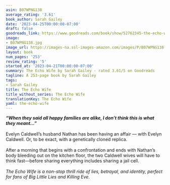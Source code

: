 ```yaml
---
asin: B07WPNG138
average_rating: '3.61'
book_author: Sarah Gailey
date: '2023-04-25T00:00:00-07:00'
draft: false
goodreads_link: https://www.goodreads.com/book/show/52762345-the-echo-wife
image:
- B07WPNG138.jpg
image_url: https://images-na.ssl-images-amazon.com/images/P/B07WPNG138.01._SCLZZZZZZZ.jpg
layout: book
num_pages: '253'
review_rating: '5'
started_at: '2023-04-21T00:00:00-07:00'
summary: The Echo Wife by Sarah Gailey - rated 3.61/5 on Goodreads
tagline: A 253-page book by Sarah Gailey
tags:
- Sarah Gailey
title: The Echo Wife
title_without_series: The Echo Wife
translationKey: The Echo Wife
yaml: the-echo-wife
---
```


<b>
  <i>“When they said all happy families are alike, I don’t think this is what they meant…”</i>
</b><br /><br />Evelyn Caldwell’s husband Nathan has been having an affair — with Evelyn Caldwell. Or, to be exact, with a genetically cloned replica.<br /><br />After a morning that begins with a confrontation and ends with Nathan’s body bleeding out on the kitchen floor, the two Caldwell wives will have to think fast—before sharing everything includes sharing a jail cell.<br /><br /><i>The Echo Wife<i> is a non-stop thrill ride of lies, betrayal, and identity, perfect for fans of <i>Big Little Lies</i> and <i>Killing Eve</i>.</i></i>